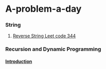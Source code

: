 # A-problem-a-day

### String
1. [Reverse String Leet code 344](https://github.com/purvil/A-problem-a-day/blob/master/String/Reverse%20String%20Leetcode%20344.ipynb)

### Recursion and Dynamic Programming
#### [Introduction](https://github.com/purvil/A-problem-a-day/blob/master/Dynamic%20Programming/1_Introduction.ipynb)
